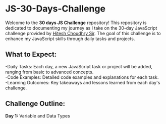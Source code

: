 # JS-30-Days-Challenge
Welcome to the **30 days JS Challenge** repository! 
This repository is dedicated to documenting my journey as I take on the 30-day JavaScript challenge provided by [Hitesh Choudhry Sir](https://github.com/hiteshchoudhary). The goal of this challenge is to enhance my JavaScript skills through daily tasks and projects.

## What to Expect:
-Daily Tasks: Each day, a new JavaScript task or project will be added, ranging from basic to advanced concepts.   
-Code Examples:  Detailed code examples and explanations for each task.  
-Learning Outcomes:  Key takeaways and lessons learned from each day's challenge.

## Challenge Outline:
**Day 1:** Variable and Data Types
